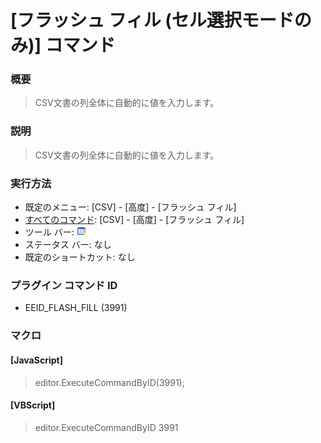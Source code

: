 # \[フラッシュ フィル (セル選択モードのみ)\] コマンド

### 概要

> CSV文書の列全体に自動的に値を入力します。

### 説明

> CSV文書の列全体に自動的に値を入力します。

### 実行方法

- 既定のメニュー: \[CSV\] - \[高度\] - \[フラッシュ フィル\]
- [すべてのコマンド](../../glossary/allcommands): \[CSV\] - \[高度\] - \[フラッシュ フィル\]
- ツール バー: ![](../../images/flash_fill.PNG)
- ステータス バー: なし
- 既定のショートカット: なし

### プラグイン コマンド ID

- EEID\_FLASH\_FILL (3991)

### マクロ

#### \[JavaScript\]

> editor.ExecuteCommandByID(3991);

#### \[VBScript\]

> editor.ExecuteCommandByID 3991